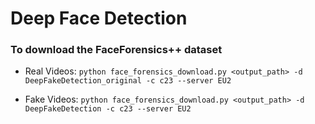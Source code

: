 # Deep Face Detection

### To download the FaceForensics++ dataset
- Real Videos: `python face_forensics_download.py <output_path> -d DeepFakeDetection_original -c c23 --server EU2`

- Fake Videos: `python face_forensics_download.py <output_path> -d DeepFakeDetection -c c23 --server EU2`